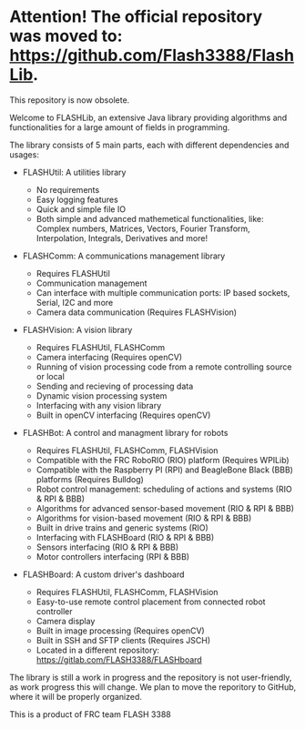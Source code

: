 # Attention! The official repository was moved to: https://github.com/Flash3388/FlashLib.
This repository is now obsolete.


Welcome to FLASHLib, an extensive Java library providing algorithms and functionalities for a large amount of fields in programming.

The library consists of 5 main parts, each with different dependencies and usages:

- FLASHUtil: A utilities library
    - No requirements
    - Easy logging features
    - Quick and simple file IO
    - Both simple and advanced mathemetical functionalities, 
        like: Complex numbers, Matrices, Vectors, Fourier Transform, Interpolation, Integrals, Derivatives and more!
    
- FLASHComm: A communications management library
    - Requires FLASHUtil
    - Communication management
    - Can interface with multiple communication ports: IP based sockets, Serial, I2C and more
    - Camera data communication (Requires FLASHVision)
    
- FLASHVision: A vision library
    - Requires FLASHUtil, FLASHComm
    - Camera interfacing (Requires openCV)
    - Running of vision processing code from a remote controlling source or local
    - Sending and recieving of processing data
    - Dynamic vision processing system
    - Interfacing with any vision library
    - Built in openCV interfacing (Requires openCV)
    
- FLASHBot: A control and managment library for robots
    - Requires FLASHUtil, FLASHComm, FLASHVision
    - Compatible with the FRC RoboRIO (RIO) platform (Requires WPILib)
    - Compatible with the Raspberry PI (RPI) and BeagleBone Black (BBB) platforms (Requires Bulldog)
    - Robot control management: scheduling of actions and systems (RIO & RPI & BBB)
    - Algorithms for advanced sensor-based movement (RIO & RPI & BBB)
    - Algorithms for vision-based movement (RIO & RPI & BBB)
    - Built in drive trains and generic systems (RIO)
    - Interfacing with FLASHBoard (RIO & RPI & BBB)
    - Sensors interfacing (RIO & RPI & BBB)
    - Motor controllers interfacing (RPI & BBB)
    
- FLASHBoard: A custom driver's dashboard
   - Requires FLASHUtil, FLASHComm, FLASHVision
   - Easy-to-use remote control placement from connected robot controller
   - Camera display
   - Built in image processing (Requires openCV)
   - Built in SSH and SFTP clients (Requires JSCH)
   - Located in a different repository: https://gitlab.com/FLASH3388/FLASHboard

The library is still a work in progress and the repository is not user-friendly, as work progress this will change.
We plan to move the reporitory to GitHub, where it will be properly organized.

This is a product of FRC team FLASH 3388


